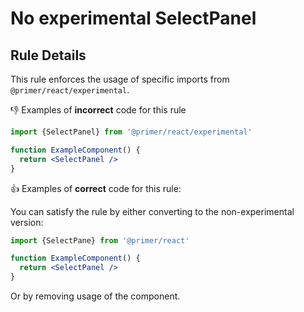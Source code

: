 # No experimental SelectPanel

## Rule Details

This rule enforces the usage of specific imports from `@primer/react/experimental`.

👎 Examples of **incorrect** code for this rule

```jsx
import {SelectPanel} from '@primer/react/experimental'

function ExampleComponent() {
  return <SelectPanel />
}
```

👍 Examples of **correct** code for this rule:

You can satisfy the rule by either converting to the non-experimental version:

```jsx
import {SelectPane} from '@primer/react'

function ExampleComponent() {
  return <SelectPanel />
}
```

Or by removing usage of the component.
